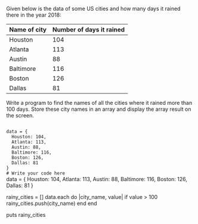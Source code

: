 Given below is the data of
some US cities and how many
days it rained there in the
year 2018:

|Name of city| Number of days it rained|
|--|--|
|Houston | 104|
|Atlanta | 113|
|Austin | 88|
|Baltimore | 116|
|Boston | 126|
|Dallas | 81|

Write a program to find the
names of all the cities
where it rained more
than 100 days. Store these
city names in an array and
display the array result on the
screen.

<codeblock language="ruby" type="exercise" testMode="fixedInput">
<code>
data = {
  Houston: 104,
  Atlanta: 113,
  Austin: 88,
  Baltimore: 116,
  Boston: 126,
  Dallas: 81
}
# Write your code here
</code>

<solution>
data = {
  Houston: 104,
  Atlanta: 113,
  Austin: 88,
  Baltimore: 116,
  Boston: 126,
  Dallas: 81
}

rainy_cities = []
data.each do |city_name, value|
  if value > 100
    rainy_cities.push(city_name)
  end
end

puts rainy_cities
</solution>
</codeblock>
